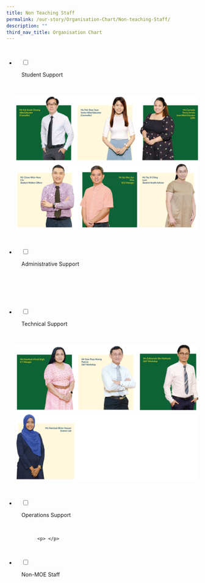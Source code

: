 ```yaml
---
title: Non Teaching Staff
permalink: /our-story/Organisation-Chart/Non-teaching-Staff/
description: ""
third_nav_title: Organisation Chart
---
```

<ul class="jekyllcodex_accordion">

  <li>

    <input type="checkbox" id="accordion1">

    <label for="accordion1">Student Support</label>

    <div>

<p>   
<img style="width:100%;height:50%" src="/images/Our%20Story/Organisation%20Chart/Non%20Teaching%20Staff/Student%20Support/S1.png">
			<img style="width:100%;height:50%" src="/images/Our%20Story/Organisation%20Chart/Non%20Teaching%20Staff/Student%20Support/S2.png">
			</p>

    </div>

</li>
<li>

    <input type="checkbox" id="accordion2">

    <label for="accordion2">Administrative Support</label>

    <div>

      <p> </p>

    </div>

</li>
	
<li>

    <input type="checkbox" id="accordion3">

    <label for="accordion3">Technical Support</label>

    <div>

<p> 
<img style="width:100%;height:50%" src="/images/Our%20Story/Organisation%20Chart/Non%20Teaching%20Staff/Technical%20Support/T1.png">
			<img style="width:100%;height:50%" src="/images/Our%20Story/Organisation%20Chart/Non%20Teaching%20Staff/Technical%20Support/T2.png"></p>

    </div>

</li>
	
<li>

    <input type="checkbox" id="accordion4">

    <label for="accordion4">Operations Support</label>

    <div>

			<p> </p>

  </div>

</li>
	
<li>

    <input type="checkbox" id="accordion5">

    <label for="accordion5">Non-MOE Staff</label>

    <div>

      	<p> </p>

    </div>

</li>
	
	

	
</ul>